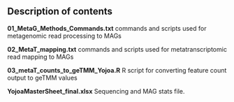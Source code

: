 ## Description of contents 

**01_MetaG_Methods_Commands.txt** commands and scripts used for metagenomic read processing to MAGs

**02_MetaT_mapping.txt** commands and scripts used for metatranscriptomic read mapping to MAGs 

**03_metaT_counts_to_geTMM_Yojoa.R** R script for converting feature count output to geTMM values 

**YojoaMasterSheet_final.xlsx** Sequencing and MAG stats file. 
